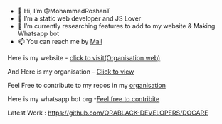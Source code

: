 - 👋 Hi, I’m @MohammedRoshanT
- 👀 I’m a static web developer and JS Lover
- 🌱 I’m currently researching features to add to my website & Making Whatsapp bot
- 📫 You can reach me by <a href = "mailto:mohammedroshan8289@gmail.com">Mail</a>

Here is my website - <a href = "https://orablackdevelopers.netlify.app">click to visit(Organisation web)</a>

And Here is my organisation - <a href = "https://github.com/ORABLACK-DEVELOPERS">Click to view</a>

Feel Free to contribute to my repos in my <a href = "https://github.com/ORABLACK-DEVELOPERS">organisation</a>

Here is my whatsapp bot org -<a href = "https://github.com/RoshanSer">Feel free to contribite</a>


Latest Work : https://github.com/ORABLACK-DEVELOPERS/DOCARE
<!---
MohammedRoshanT/MohammedRoshanT is a ✨ special ✨ repository because its `README.md` (this file) appears on your GitHub profile.
You can click the Preview link to take a look at your changes.
--->

